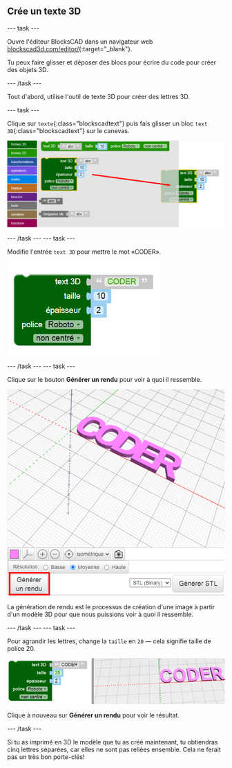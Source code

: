 ## Crée un texte 3D

--- task ---

Ouvre l'éditeur BlocksCAD dans un navigateur web [blockscad3d.com/editor/](https://www.blockscad3d.com/editor/){:target="_blank"}.

Tu peux faire glisser et déposer des blocs pour écrire du code pour créer des objets 3D.

--- /task ---

Tout d'abord, utilise l'outil de texte 3D pour créer des lettres 3D.

--- task ---

Clique sur `texte`{:class="blockscadtext"} puis fais glisser un bloc `text 3D`{:class="blockscadtext"} sur le canevas.

![capture d'écran](images/coder-canvas.png)

--- /task --- --- task ---

Modifie l'entrée `text 3D` pour mettre le mot «CODER».

![capture d'écran](images/coder-coder.png)

--- /task --- --- task ---

Clique sur le bouton **Générer un rendu** pour voir à quoi il ressemble.

![capture d'écran](images/coder-render.png)

La génération de rendu est le processus de création d'une image à partir d'un modèle 3D pour que nous puissions voir à quoi il ressemble.

--- /task --- --- task ---

Pour agrandir les lettres, change la `taille` en `20` — cela signifie taille de police 20.

![capture d'écran](images/coder-bigger.png)

Clique à nouveau sur **Générer un rendu** pour voir le résultat.

--- /task ---

Si tu as imprimé en 3D le modèle que tu as créé maintenant, tu obtiendras cinq lettres séparées, car elles ne sont pas reliées ensemble. Cela ne ferait pas un très bon porte-clés!


	

	
	



 
